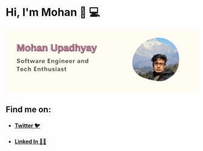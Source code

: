 # Hi, I'm Mohan 👋 💻

<img src="./uploads/github_mohan.png" alt="mohan intro banner">

## Find me on:

- #### [Twitter 🐦](https://twitter.com/mhnpd)
- #### [Linked In 👨‍💻](https://linkedin.com/in/mhnpd)


